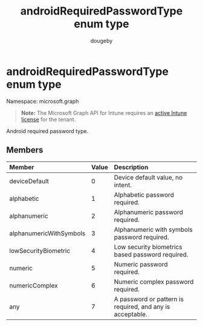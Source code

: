 ﻿---
title: "androidRequiredPasswordType enum type"
description: "Android required password type."
author: "dougeby"
localization_priority: Normal
ms.prod: "intune"
doc_type: enumPageType
---

# androidRequiredPasswordType enum type

Namespace: microsoft.graph

> **Note:** The Microsoft Graph API for Intune requires an [active Intune license](https://go.microsoft.com/fwlink/?linkid=839381) for the tenant.

Android required password type.

## Members

| Member                  | Value | Description                                               |
| :---------------------- | :---- | :-------------------------------------------------------- |
| deviceDefault           | 0     | Device default value, no intent.                          |
| alphabetic              | 1     | Alphabetic password required.                             |
| alphanumeric            | 2     | Alphanumeric password required.                           |
| alphanumericWithSymbols | 3     | Alphanumeric with symbols password required.              |
| lowSecurityBiometric    | 4     | Low security biometrics based password required.          |
| numeric                 | 5     | Numeric password required.                                |
| numericComplex          | 6     | Numeric complex password required.                        |
| any                     | 7     | A password or pattern is required, and any is acceptable. |
